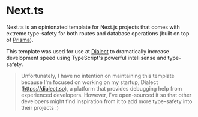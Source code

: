 # Next.ts

Next.ts is an opinionated template for Next.js projects that comes with extreme type-safety for both routes and database operations (built on top of [Prisma](https://prisma.io)).

This template was used for use at [Dialect](https://dialect.so) to dramatically increase development speed using TypeScript's powerful intellisense and type-safety.

> Unfortunately, I have no intention on maintaining this template because I'm focused on working on my startup, Dialect (<https://dialect.so>), a platform that provides debugging help from experienced developers. However, I've open-sourced it so that other developers might find inspiration from it to add more type-safety into their projects :)
